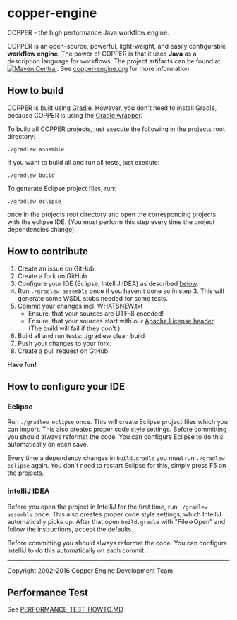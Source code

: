 copper-engine
=============

COPPER - the high performance Java workflow engine.

COPPER is an open-source, powerful, light-weight, and easily configurable **workflow engine**. The power of COPPER is that it uses **Java** as a description language for workflows. The project artifacts can be found at [![Maven Central](https://maven-badges.herokuapp.com/maven-central/org.copper-engine/copper-coreengine/badge.svg)](http://maven-badges.herokuapp.com/maven-central/org.copper-engine/copper-coreengine). See [copper-engine.org](http://www.copper-engine.org) for more information.


How to build
------------

COPPER is built using [Gradle](http://www.gradle.org). However, you don't need to install Gradle, because COPPER is using the [Gradle wrapper](http://www.gradle.org/docs/current/userguide/gradle_wrapper.html).

To build all COPPER projects, just execute the following in the projects root directory:

    ./gradlew assemble

If you want to build all and run all tests, just execute:

    ./gradlew build

To generate Eclipse project files, run:

    ./gradlew eclipse

once in the projects root directory and open the corresponding projects with the eclipse IDE. (You must perform this step every time the project dependencies change).


How to contribute
-----------------

1. Create an issue on GitHub.
2. Create a fork  on GitHub.
3. Configure your IDE (Eclipse, IntelliJ IDEA) as described [below](#how-to-configure-your-ide).
4. Run `./gradlew assemble` once if you haven't done so in step 3. This will generate some WSDL stubs needed for some tests.
5. Commit your changes incl. [WHATSNEW.txt](WHATSNEW.txt)
   * Ensure, that your sources are UTF-8 encoded!
   * Ensure, that your sources start with our [Apache License header](common/apache-license-file.txt). (The build will fail if they don't.)
6. Build all and run tests:
       ./gradlew clean build
7. Push your changes to your fork.
8. Create a pull request on GtHub.

**Have fun!**


How to configure your IDE
-------------------------

### Eclipse

Run `./gradlew eclipse` once. This will create Eclipse project files which you can import. This also creates proper code style settings. Before committing you should always reformat the code. You can configure Eclipse to do this automatically on each save.

Every time a dependency changes in `build.gradle` you must run `./gradlew eclipse` again. You don't need to restart Eclipse for this, simply press F5 on the projects.

### IntelliJ IDEA

Before you open the project in IntelliJ for the first time, run `./gradlew assemble` once. This also creates proper code style settings, which IntelliJ automatically picks up. After that open `build.gradle`  with "File->Open" and follow the instructions, accept the defaults.

Before committing you should always reformat the code. You can configure IntelliJ to do this automatically on each commit.


<hr>
Copyright 2002-2016 Copper Engine Development Team


Performance Test
----------------

See [PERFORMANCE_TEST_HOWTO.MD](https://github.com/copper-engine/copper-engine/blob/master/projects/copper-performance-test/PERFORMANCE_TEST_HOWTO.MD)